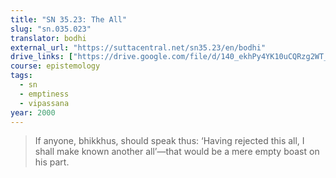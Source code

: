 ```yaml
---
title: "SN 35.23: The All"
slug: "sn.035.023"
translator: bodhi
external_url: "https://suttacentral.net/sn35.23/en/bodhi"
drive_links: ["https://drive.google.com/file/d/140_ekhPy4YK10uCQRzg2WT_Jp6tQ9J5H/view?usp=drivesdk"]
course: epistemology
tags:
  - sn
  - emptiness
  - vipassana
year: 2000
---
```


> If anyone, bhikkhus, should speak thus: ‘Having rejected this all, I shall make known another all’—that would be a mere empty boast on his part.
